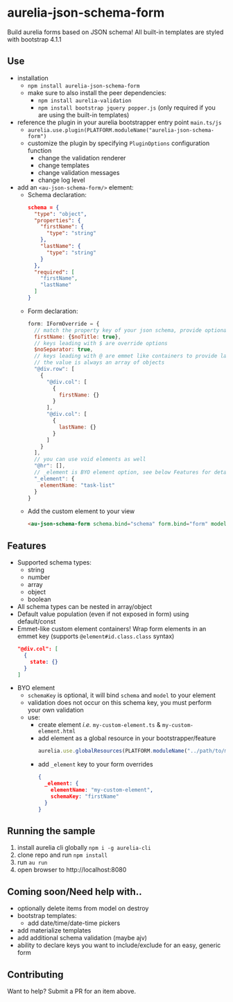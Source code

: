 # aurelia-json-schema-form

Build aurelia forms based on JSON schema! All built-in templates are styled with bootstrap 4.1.1

## Use

- installation
  - `npm install aurelia-json-schema-form`
  - make sure to also install the peer dependencies: 
    - `npm install aurelia-validation`
    - `npm install bootstrap jquery popper.js` (only required if you are using the built-in templates)
- reference the plugin in your aurelia bootstrapper entry point `main.ts/js`
  - `aurelia.use.plugin(PLATFORM.moduleName("aurelia-json-schema-form")`
  - customize the plugin by specifying `PluginOptions` configuration function
    - change the validation renderer
    - change templates
    - change validation messages
    - change log level
- add an `<au-json-schema-form/>` element:
  - Schema declaration:
    ```json
    schema = {
      "type": "object",
      "properties": {
        "firstName": {
          "type": "string"
        },
        "lastName": {
          "type": "string"
        }
      },
      "required": [
        "firstName",
        "lastName"
      ]
    }
    ```
  - Form declaration:
    ```javascript
    form: IFormOverride = {
      // match the property key of your json schema, provide optional nested properties/overrides
      firstName: {$noTitle: true},
      // keys leading with $ are override options
      $noSeparator: true,
      // keys leading with @ are emmet like containers to provide layouting, see below Features for details
      // the value is always an array of objects
      "@div.row": [
        {
          "@div.col": [
            {
              firstName: {}
            }
          ],
          "@div.col": [
            {
              lastName: {}
            }
          ]
        }
      ],
      // you can use void elements as well
      "@hr": [],
      // _element is BYO element option, see below Features for details
      "_element": {
        elementName: "task-list"
      }
    }
    ```
  - Add the custom element to your view
    ```html
    <au-json-schema-form schema.bind="schema" form.bind="form" model.two-way="model" options.bind="{validateOnRender: true}"></au-json-schema-form>
    ```

## Features

- Supported schema types:
  - string
  - number
  - array
  - object
  - boolean
- All schema types can be nested in array/object
- Default value population (even if not exposed in form) using default/const
- Emmet-like custom element containers! Wrap form elements in an emmet key (supports `@element#id.class.class` syntax)
  ```json
  "@div.col": [
    {
      state: {}
    }
  ]
  ```
- BYO element
  - `schemaKey` is optional, it will bind `schema` and `model` to your element
  - validation does not occur on this schema key, you must perform your own validation
  - use:
    - create element _i.e._ `my-custom-element.ts` & `my-custom-element.html`
    - add element as a global resource in your bootstrapper/feature 
      ```javascript
      aurelia.use.globalResources(PLATFORM.moduleName("../path/to/my-custom-element"))
      ```
    - add `_element` key to your form overrides
      ```json
      {
        _element: {
          elementName: "my-custom-element",
          schemaKey: "firstName"
        }
      }
      ```

## Running the sample

1. install aurelia cli globally `npm i -g aurelia-cli`
2. clone repo and run `npm install`
3. run `au run`
4. open browser to http://localhost:8080

## Coming soon/Need help with..

- optionally delete items from model on destroy
- bootstrap templates:
  - add date/time/date-time pickers
- add materialize templates
- add additional schema validation (maybe ajv)
- ability to declare keys you want to include/exclude for an easy, generic form

## Contributing

Want to help? Submit a PR for an item above.
